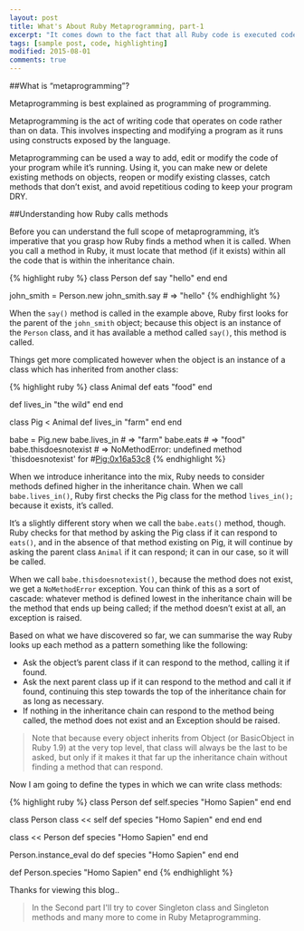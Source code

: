 ```yaml
---
layout: post
title: What's About Ruby Metaprogramming, part-1
excerpt: "It comes down to the fact that all Ruby code is executed code--there is no separate compile or runtime phase. In Ruby, every line of code is executed against a particular self"
tags: [sample post, code, highlighting]
modified: 2015-08-01
comments: true
---
```


##What is “metaprogramming”?

Metaprogramming is best explained as programming of programming.

Metaprogramming is the act of writing code that operates on code rather than on data. This involves inspecting and modifying a program as it runs using constructs exposed by the language.

Metaprogramming can be used a way to add, edit or modify the code of your program while it’s running. Using it, you can make new or delete existing methods on objects, reopen or modify existing classes, catch methods that don’t exist, and avoid repetitious coding to keep your program DRY.

##Understanding how Ruby calls methods

Before you can understand the full scope of metaprogramming, it’s imperative that you grasp how Ruby finds a method when it is called. When you call a method in Ruby, it must locate that method (if it exists) within all the code that is within the inheritance chain.

{% highlight ruby %}
class Person
  def say
    "hello"
  end
end

john_smith = Person.new
john_smith.say # => "hello"
{% endhighlight %}

When the `say()` method is called in the example above, Ruby first looks for the parent of the `john_smith` object; because this object is an instance of the `Person` class, and it has available a method called `say()`, this method is called.

Things get more complicated however when the object is an instance of a class which has inherited from another class:

{% highlight ruby %}
class Animal
  def eats
    "food"
  end

  def lives_in
    "the wild"
  end
end

class Pig < Animal
  def lives_in
    "farm"
  end
end

babe = Pig.new
babe.lives_in # => "farm"
babe.eats # => "food"
babe.thisdoesnotexist # => NoMethodError: undefined method `thisdoesnotexist' for #<Pig:0x16a53c8>
{% endhighlight %}

When we introduce inheritance into the mix, Ruby needs to consider methods defined higher in the inheritance chain. When we call `babe.lives_in()`, Ruby first checks the Pig class for the method `lives_in();` because it exists, it’s called.

It’s a slightly different story when we call the `babe.eats()` method, though. Ruby checks for that method by asking the Pig class if it can respond to `eats()`, and in the absence of that method existing on Pig, it will continue by asking the parent class `Animal` if it can respond; it can in our case, so it will be called.

When we call `babe.thisdoesnotexist()`, because the method does not exist, we get a `NoMethodError` exception. You can think of this as a sort of cascade: whatever method is defined lowest in the inheritance chain will be the method that ends up being called; if the method doesn’t exist at all, an exception is raised.

Based on what we have discovered so far, we can summarise the way Ruby looks up each method as a pattern something like the following:

* Ask the object’s parent class if it can respond to the method, calling it if found.
* Ask the next parent class up if it can respond to the method and call it if found, continuing this step towards the top of the inheritance chain for as long as necessary.
* If nothing in the inheritance chain can respond to the method being called, the method does not exist and an Exception should be raised.

>Note that because every object inherits from Object (or BasicObject in Ruby 1.9) at the very top level, that class will always be the last to be asked, but only if it makes it that far up the inheritance chain without finding a method that can respond.

Now I am going to define the types in which we can write class methods:

{% highlight ruby %}
class Person
  def self.species
    "Homo Sapien"
  end
end

class Person
  class << self
    def species
      "Homo Sapien"
    end
  end
end

class << Person
  def species
    "Homo Sapien"
  end
end

Person.instance_eval do
  def species
    "Homo Sapien"
  end
end

def Person.species
  "Homo Sapien"
end
{% endhighlight %}

Thanks for viewing this blog..

>In the Second part I'll try to cover Singleton class and Singleton methods and many more to come in Ruby Metaprogramming.

